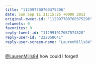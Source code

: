```yaml
---
title: "112997700760375296"
date: Sun Sep 11 21:15:25 +0000 2011
original-tweet-id: "112997700760375296"
retweets: 0
favorites: 0
reply-tweet-id: "112991917687574528"
reply-user-id: "222058641"
reply-user-screen-name: "LaurenMills84"
---
```

<a href="https://twitter.com/LaurenMills84">@LaurenMills84</a> how could I forget!
